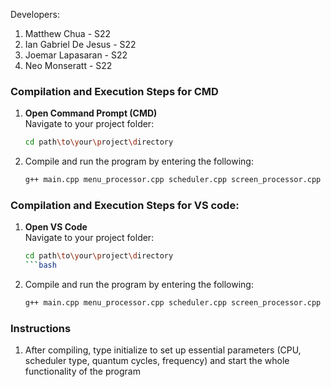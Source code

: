 Developers:
1. Matthew Chua - S22
2. Ian Gabriel De Jesus - S22
3. Joemar Lapasaran - S22
4. Neo Monseratt - S22

### Compilation and Execution Steps for CMD

1. **Open Command Prompt (CMD)**  
   Navigate to your project folder:
   ```bash
   cd path\to\your\project\directory

2. Compile and run the program by entering the following:
   ```bash
   g++ main.cpp menu_processor.cpp scheduler.cpp screen_processor.cpp initialize.cpp cpu_tick.cpp cpu_tick_global.cpp -o my_app.exe -std=c++17 -pthread && CLI.exe

### Compilation and Execution Steps for VS code:
1. **Open VS Code**  
   Navigate to your project folder:
   ```bash
   cd path\to\your\project\directory
   ```bash
2. Compile and run the program by entering the following:
   ```bash
   g++ main.cpp menu_processor.cpp scheduler.cpp screen_processor.cpp initialize.cpp cpu_tick.cpp cpu_tick_global.cpp -std=c++17 -pthread; if ($?) { ./a.exe }

### Instructions
1. After compiling, type initialize to set up essential parameters (CPU, scheduler type, quantum cycles, frequency) and start the whole functionality of the program

